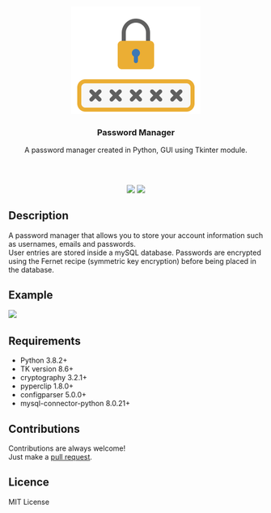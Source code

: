 <p align="center">
<img src="images/lock.png" width="256" height="213"/><br/>
<h3 align="center">Password Manager</h3>
<p align="center">A password manager created in Python, GUI using Tkinter module.</p>
<h2></h2>
</p>
<br />

<p align="center">
<a href="../../issues"><img src="https://img.shields.io/github/issues/aminbeigi/Password-Manager.svg?style=flat-square" /></a>
<a href="../../pulls"><img src="https://img.shields.io/github/issues-pr/aminbeigi/Password-Manager.svg?style=flat-square" /></a> 
</p>

## Description
A password manager that allows you to store your account information such as usernames, emails and passwords.  
User entries are stored inside a mySQL database. Passwords are encrypted using the Fernet recipe (symmetric key encryption)
before being placed in the database.

## Example
![](https://i.imgur.com/KdrfvE6.gif)

## Requirements
* Python 3.8.2+
* TK version 8.6+
* cryptography 3.2.1+
* pyperclip 1.8.0+
* configparser 5.0.0+
* mysql-connector-python 8.0.21+

## Contributions
Contributions are always welcome!  
Just make a [pull request](../../pulls).
## Licence
MIT License
